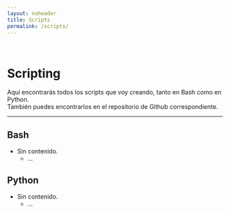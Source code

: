```yaml
---
layout: noheader
title: Scripts
permalink: /scripts/
---
```


<br/>

# Scripting

Aquí encontrarás todos los scripts que voy creando, tanto en Bash como en Python.
<br/>
También puedes encontrarlos en el repositorio de Github correspondiente.

********************************************************************************************

## Bash

  - Sin contenido.
    - ...

## Python

  - Sin contenido.
    - ...